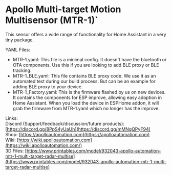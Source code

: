 # Apollo Multi-target Motion Multisensor (MTR-1)`



This sensor offers a wide range of functionality for Home Assistant in a very tiny package.

YAML Files:
- MTR-1.yaml: This file is a minimal config. It doesn't have the bluetooth or OTA components. Use this if you are looking to add BLE proxy or BLE tracking.
- MTR-1_BLE.yaml: This file contains BLE proxy code. We use it as an automated test during our build process. But can be an example for adding BLE proxy to your device.
- MTR-1_Factory.yaml: This is the firmware flashed by us on new devices. It contains the components for ESP improve, allowing easy adoption in Home Assistant. When you load the device in ESPHome addon, it will grab the firmware from MTR-1.yaml which no longer has the improve.


Links: \
Discord (Support/feedback/discussion/future products): [https://discord.gg/8PpS4yUaUh](https://discord.gg/mMNgQPyF94) \
Shop: [https://apolloautomation.com](https://apolloautomation.com) \
Wiki: [https://wiki.apolloautomation.com](https://wiki.apolloautomation.com/) \
3D Files: [https://www.printables.com/model/932043-apollo-automation-mtr-1-multi-target-radar-multise](https://www.printables.com/model/932043-apollo-automation-mtr-1-multi-target-radar-multise)
